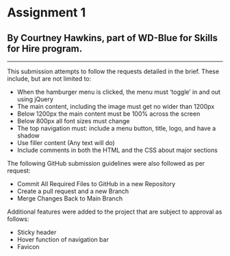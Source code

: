 # Assignment 1

## By Courtney Hawkins, part of WD-Blue for Skills for Hire program. 

--------------------------------------------------------------------------------------

This submission attempts to follow the requests detailed in the brief. 
These include, but are not limited to:

* When the hamburger menu is clicked, the menu must ‘toggle’ in and out using jQuery
* The main content, including the image must get no wider than 1200px
* Below 1200px the main content must be 100% across the screen
* Below 800px all font sizes must change
* The top navigation must: include a menu button, title, logo, and have a shadow
* Use filler content (Any text will do)
* Include comments in both the HTML and the CSS about major sections 

The following GitHub submission guidelines were also followed as per request:

* Commit All Required Files to GitHub in a new Repository
* Create a pull request and a new Branch
* Merge Changes Back to Main Branch

Additional features were added to the project that are subject to approval as follows:

* Sticky header
* Hover function of navigation bar
* Favicon

